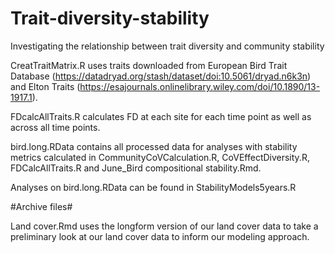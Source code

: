 # Trait-diversity-stability

Investigating the relationship between trait diversity and community stability


CreatTraitMatrix.R uses traits downloaded from European Bird Trait Database (https://datadryad.org/stash/dataset/doi:10.5061/dryad.n6k3n) and Elton Traits (https://esajournals.onlinelibrary.wiley.com/doi/10.1890/13-1917.1).

FDcalcAllTraits.R calculates FD at each site for each time point as well as across all time points.

bird.long.RData contains all processed data for analyses with stability metrics calculated in CommunityCoVCalculation.R, CoVEffectDiversity.R, FDCalcAllTraits.R and June_Bird compositional stability.Rmd.

Analyses on bird.long.RData can be found in StabilityModels5years.R

#Archive files#

Land cover.Rmd uses the longform version of our land cover data to take a preliminary look at our land cover data to inform our modeling approach.
